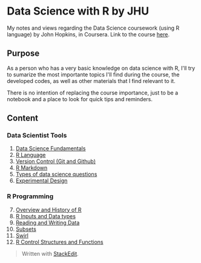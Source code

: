 # Data Science with R by JHU

My notes and views regarding the Data Science coursework (using R language) by John Hopkins, in Coursera.
Link to the course [here](https://www.coursera.org/specializations/jhu-data-science).

## Purpose

As a person who has a very basic knowledge on data science with R, I'll try to sumarize the most importante topics I'll find during the course,  the developed codes, as well as other materials that I find relevant to it.

There is no intention of replacing the course importance, just to be a notebook and a place to look for quick tips and reminders. 

## Content

### Data Scientist Tools
1. [Data Science Fundamentals](https://github.com/cauabernardino/Data-Science-By-John-Hopkins/blob/master/01%20-%20Data%20Scientist%20Tools/Lesson%2001.md)
2. [R Language](https://github.com/cauabernardino/Data-Science-By-John-Hopkins/blob/master/01%20-%20Data%20Scientist%20Tools/Lesson%2002.md)
3. [Version Control (Git and Github)](https://github.com/cauabernardino/Data-Science-By-John-Hopkins/blob/master/01%20-%20Data%20Scientist%20Tools/Lesson%2003.md)
4. [R Markdown](https://github.com/cauabernardino/Data-Science-By-John-Hopkins/blob/master/01%20-%20Data%20Scientist%20Tools/Lesson%2004.md)
5. [Types of data science questions](https://github.com/cauabernardino/Data-Science-By-John-Hopkins/blob/master/01%20-%20Data%20Scientist%20Tools/Lesson%2005.md)
6. [Experimental Design](https://github.com/cauabernardino/Data-Science-By-John-Hopkins/blob/master/01%20-%20Data%20Scientist%20Tools/Lesson%2006.md)

### R Programming

7. [Overview and History of R](https://github.com/cauabernardino/Data-Science-By-John-Hopkins/blob/master/02%20-%20R%20Programming/Lesson%2007.md)
8. [R Inputs and Data types](https://github.com/cauabernardino/Data-Science-By-John-Hopkins/blob/master/02%20-%20R%20Programming/Lesson%2008.md)
9. [Reading and Writing Data](https://github.com/cauabernardino/Data-Science-By-John-Hopkins/blob/master/02%20-%20R%20Programming/Lesson%2009.md)
10. [Subsets](https://github.com/cauabernardino/Data-Science-By-John-Hopkins/blob/master/02%20-%20R%20Programming/Lesson%2010.md)
11. [Swirl](https://github.com/cauabernardino/Data-Science-By-John-Hopkins/blob/master/02%20-%20R%20Programming/Lesson%2011.md)
12. [R Control Structures and Functions](https://github.com/cauabernardino/Data-Science-By-John-Hopkins/blob/master/02%20-%20R%20Programming/Lesson%2012.md)

> Written with [StackEdit](https://stackedit.io/).
<!--stackedit_data:
eyJoaXN0b3J5IjpbLTI4MjYxNzE1OSwtMzA5OTI4MDIsLTE3MD
UyMTE0MywxNTc2NDMwODIzLDE1NDgxNTM0MTQsLTE2MzU1MTQy
MDcsLTUzNTQ1NDU5OSwtMjE0MzMwMjQ3LC03NDQwMDIxNTcsLT
gyNjg2MDE4NSwxMzMwMzY2NDU0LC05NjU1MjA4MTEsLTE4MDUx
NDI3OTQsNzg4NjkxNjg2XX0=
-->